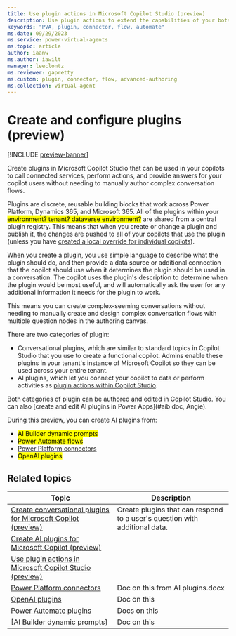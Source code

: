 ```yaml
---
title: Use plugin actions in Microsoft Copilot Studio (preview)
description: Use plugin actions to extend the capabilities of your bots.
keywords: "PVA, plugin, connector, flow, automate"
ms.date: 09/29/2023
ms.service: power-virtual-agents
ms.topic: article
author: iaanw
ms.author: iawilt
manager: leeclontz
ms.reviewer: gapretty
ms.custom: plugin, connector, flow, advanced-authoring
ms.collection: virtual-agent
---
```


# Create and configure plugins (preview)

[!INCLUDE [preview-banner](~/../shared-content/shared/preview-includes/preview-banner.md)]

Create plugins in Microsoft Copilot Studio that can be used in your copilots to call connected services, perform actions, and provide answers for your copilot users without needing to manually author complex conversation flows. 


Plugins are discrete, reusable building blocks that work across Power Platform, Dynamics 365, and Microsoft 365. All of the plugins within your <mark>environment? tenant? dataverse environment?</mark> are shared from a central plugin registry. This means that when you create or change a plugin and publish it, the changes are pushed to all of your copilots that use the plugin (unless you have [created a local override for individual copilots](#)).

When you create a plugin, you use simple language to describe what the plugin should do, and then provide a data source or additional connection that the copilot should use when it determines the plugin should be used in a conversation. The copilot uses the plugin's description to determine when the plugin would be most useful, and will automatically ask the user for any additional information it needs for the plugin to work.


This means you can create complex-seeming conversations without needing to manually create and design complex conversation flows with multiple question nodes in the authoring canvas.

There are two categories of plugin:

- Conversational plugins, which are similar to standard topics in Copilot Studio that you use to create a functional copilot. Admins enable these plugins in your tenant's instance of Microsoft Copilot so they can be used across your entire tenant.
- AI plugins, which let you connect your copilot to data or perform activities as [plugin actions within Copilot Studio](advanced-plugin-actions.md).

Both categories of plugin can be authored and edited in Copilot Studio. You can also [create and edit AI plugins in Power Apps](#aib doc, Angie).

During this preview, you can create AI plugins from:

- <mark>AI Builder dynamic prompts</mark>
- <mark>Power Automate flows</mark>
- [Power Platform connectors](/connectors/connectors)
- <mark>OpenAI plugins</mark>



## Related topics

| Topic | Description |
|-|-|
| [Create conversational plugins for Microsoft Copilot (preview)](copilot-conversational-plugins.md)| Create plugins that can respond to a user's question with additional data.|
| [Create AI plugins for Microsoft Copilot (preview)](copilot-ai-plugins.md)
| [Use plugin actions in Microsoft Copilot Studio (preview)](advanced-plugin-actions.md) | 
| [Power Platform connectors](copilot-connector-plugins.md) | Doc on this from AI plugins.docx
| [OpenAI plugins](copilot-openai-plugins.md) | Doc on this
| [Power Automate plugins](copilot-flow-plugins.md) | Docs on this
| [AI Builder dynamic prompts] | Doc on this